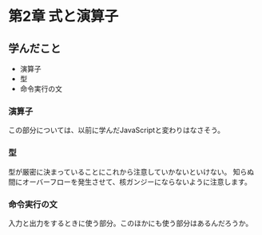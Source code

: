 # 第2章 式と演算子
## 学んだこと
* 演算子
* 型
* 命令実行の文

### 演算子
この部分については、以前に学んだJavaScriptと変わりはなさそう。

### 型
型が厳密に決まっていることにこれから注意していかないといけない。
知らぬ間にオーバーフローを発生させて、核ガンジーにならないように注意します。

### 命令実行の文
入力と出力をするときに使う部分。このほかにも使う部分はあるんだろうか。
